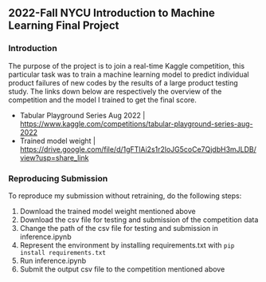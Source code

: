 ## 2022-Fall NYCU Introduction to Machine Learning Final Project
### Introduction
The purpose of the project is to join a real-time Kaggle competition, this particular task was to train a machine learning model to predict individual product failures of new codes by the results of a large product testing study. The links down below are respectively the overview of the competition and the model I trained to get the final score. 
- Tabular Playground Series Aug 2022 | https://www.kaggle.com/competitions/tabular-playground-series-aug-2022
- Trained model weight | https://drive.google.com/file/d/1gFTlAi2s1r2loJG5coCe7QjdbH3mJLDB/view?usp=share_link


### Reproducing Submission
To reproduce my submission without retraining, do the following steps:
1. Download the trained model weight mentioned above
2. Download the csv file for testing and submission of the competition data
3. Change the path of the csv file for testing and submission in inference.ipynb
4. Represent the environment by installing requirements.txt with `pip install requirements.txt`
5. Run inference.ipynb
6. Submit the output csv file to the competition mentioned above
